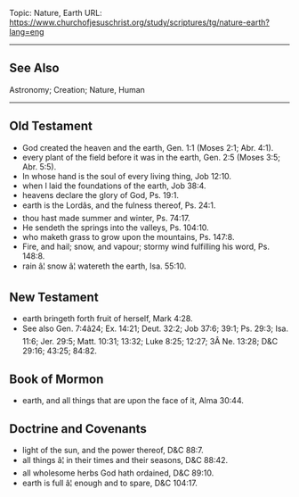 Topic: Nature, Earth
URL: https://www.churchofjesuschrist.org/study/scriptures/tg/nature-earth?lang=eng

---

## See Also

Astronomy; Creation; Nature, Human

---

## Old Testament

- God created the heaven and the earth, Gen. 1:1 (Moses 2:1; Abr. 4:1).
- every plant of the field before it was in the earth, Gen. 2:5 (Moses 3:5; Abr. 5:5).
- In whose hand is the soul of every living thing, Job 12:10.
- when I laid the foundations of the earth, Job 38:4.
- heavens declare the glory of God, Ps. 19:1.
- earth is the Lordâs, and the fulness thereof, Ps. 24:1.
- thou hast made summer and winter, Ps. 74:17.
- He sendeth the springs into the valleys, Ps. 104:10.
- who maketh grass to grow upon the mountains, Ps. 147:8.
- Fire, and hail; snow, and vapour; stormy wind fulfilling his word, Ps. 148:8.
- rain â¦ snow â¦ watereth the earth, Isa. 55:10.

## New Testament

- earth bringeth forth fruit of herself, Mark 4:28.
- See also Gen. 7:4â24; Ex. 14:21; Deut. 32:2; Job 37:6; 39:1; Ps. 29:3; Isa. 11:6; Jer. 29:5; Matt. 10:31; 13:32; Luke 8:25; 12:27; 3Â Ne. 13:28; D&C 29:16; 43:25; 84:82.

## Book of Mormon

- earth, and all things that are upon the face of it, Alma 30:44.

## Doctrine and Covenants

- light of the sun, and the power thereof, D&C 88:7.
- all things â¦ in their times and their seasons, D&C 88:42.
- all wholesome herbs God hath ordained, D&C 89:10.
- earth is full â¦ enough and to spare, D&C 104:17.

